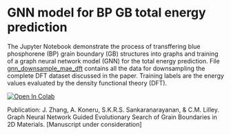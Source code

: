 # GNN model for BP GB total energy prediction
The Jupyter Notebook demonstrate the process of transffering blue phosphorene (BP) grain boundary (GB) structures into graphs and training of a graph neural network model (GNN) for the total energy prediction. File [gnn_downsample_mae_dft](gnn_downsample_mae_dft.csv) contains all the data for downsampling the complete DFT dataset discussed in the paper. Training labels are the energy values evaluated by the density functional theory (DFT).

[![Open In Colab](https://colab.research.google.com/assets/colab-badge.svg)](https://colab.research.google.com/github/JannarZ/gnn_bp_gb_dft/blob/main/gnn_model_for_predicting_grain_boundaries_in_blue_phosphorene_dft.ipynb)

Publication: J. Zhang, A. Koneru, S.K.R.S. Sankaranarayanan, & C.M. Lilley. Graph Neural Network Guided Evolutionary Search of Grain Boundaries in 2D Materials. [Manuscript under consideration]
